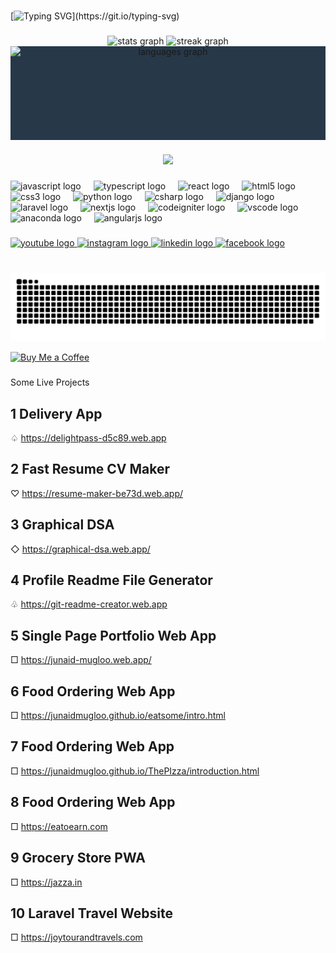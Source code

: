###





[![Typing SVG](https://readme-typing-svg.demolab.com?font=joker+man&size=28&duration=3000&pause=1000&width=580&lines=Hi+%F0%9F%91%8B!+My+name+is+Junaid+Mugloo+;+I'm+a+Software+Developer.)](https://git.io/typing-svg)

###
<div align="center">
  <img src="https://github-readme-stats.vercel.app/api?username=Junaidmugloo&hide_title=true&hide_rank=true&show_icons=true&include_all_commits=true&count_private=true&disable_animations=false&theme=vue-dark&locale=en&hide_border=true" height="150" alt="stats graph"  />
  <img src="https://streak-stats.demolab.com?user=Junaidmugloo&locale=en&mode=weekly&theme=vue-dark&hide_border=true&border_radius=5" height="150" alt="streak graph"  />
  <img src="https://github-readme-stats.vercel.app/api/top-langs?username=Junaidmugloo&locale=en&hide_title=true&layout=compact&card_width=320&langs_count=100&theme=vue-dark&hide_border=true" height="150" style="width: 100vw;display:block;background-color: #273849;" alt="languages graph"  />
</div>

###

<div align="center">
  <img src="https://profile-counter.glitch.me/Junaidmugloo/count.svg?"  />
</div>

###

###

<div align="left">
  <img src="https://cdn.jsdelivr.net/gh/devicons/devicon/icons/javascript/javascript-original.svg" height="30" alt="javascript logo"  />
  <img width="12" />
  <img src="https://cdn.jsdelivr.net/gh/devicons/devicon/icons/typescript/typescript-original.svg" height="30" alt="typescript logo"  />
  <img width="12" />
  <img src="https://cdn.jsdelivr.net/gh/devicons/devicon/icons/react/react-original.svg" height="30" alt="react logo"  />
  <img width="12" />
  <img src="https://cdn.jsdelivr.net/gh/devicons/devicon/icons/html5/html5-original.svg" height="30" alt="html5 logo"  />
  <img width="12" />
  <img src="https://cdn.jsdelivr.net/gh/devicons/devicon/icons/css3/css3-original.svg" height="30" alt="css3 logo"  />
  <img width="12" />
  <img src="https://cdn.jsdelivr.net/gh/devicons/devicon/icons/python/python-original.svg" height="30" alt="python logo"  />
  <img width="12" />
  <img src="https://cdn.jsdelivr.net/gh/devicons/devicon/icons/csharp/csharp-original.svg" height="30" alt="csharp logo"  />
  <img width="12" />
  <img src="https://cdn.jsdelivr.net/gh/devicons/devicon/icons/django/django-plain.svg" height="30" alt="django logo"  />
  <img width="12" />
  <img src="https://cdn.jsdelivr.net/gh/devicons/devicon/icons/laravel/laravel-plain.svg" height="30" alt="laravel logo"  />
  <img width="12" />
  <img src="https://cdn.jsdelivr.net/gh/devicons/devicon/icons/nextjs/nextjs-original.svg" height="30" alt="nextjs logo"  />
  <img width="12" />
  <img src="https://cdn.jsdelivr.net/gh/devicons/devicon/icons/codeigniter/codeigniter-plain.svg" height="30" alt="codeigniter logo"  />
  <img width="12" />
  <img src="https://cdn.jsdelivr.net/gh/devicons/devicon/icons/vscode/vscode-original.svg" height="30" alt="vscode logo"  />
  <img width="12" />
  <img src="https://cdn.jsdelivr.net/gh/devicons/devicon/icons/anaconda/anaconda-original.svg" height="30" alt="anaconda logo"  />
  <img width="12" />
  <img src="https://cdn.jsdelivr.net/gh/devicons/devicon/icons/angularjs/angularjs-original.svg" height="30" alt="angularjs logo"  />
</div>

###

<div align="left">
  <a href="https://www.youtube.com/@kash_tech" target="_blank">
    <img src="https://img.shields.io/static/v1?message=Youtube&logo=youtube&label=&color=FF0000&logoColor=white&labelColor=&style=for-the-badge" height="35" alt="youtube logo"  />
  </a>
  <a href="https://www.instagram.com/junaid_mugloo" target="_blank">
    <img src="https://img.shields.io/static/v1?message=Instagram&logo=instagram&label=&color=E4405F&logoColor=white&labelColor=&style=for-the-badge" height="35" alt="instagram logo"  />
  </a>
  <a href="https://in.linkedin.com/in/junaid-mugloo-2105a7111" target="_blank">
    <img src="https://img.shields.io/static/v1?message=LinkedIn&logo=linkedin&label=&color=0077B5&logoColor=white&labelColor=&style=for-the-badge" height="35" alt="linkedin logo"  />
  </a>
  <a href="https://www.facebook.com/junaid.mugloo.official/" target="_blank">
    <img src="https://img.shields.io/static/v1?message=Facebook&logo=facebook&label=&color=1877F2&logoColor=white&labelColor=&style=for-the-badge" height="35" alt="facebook logo"  />
  </a>
</div>



###

<br clear="both">

<img src="https://raw.githubusercontent.com/platane/snk/output/github-contribution-grid-snake-dark.svg" alt="Snake animation" />

[![Buy Me a Coffee](https://img.shields.io/badge/Buy%20Me%20a%20Coffee-%23FFDD00.svg?logo=buy-me-a-coffee&logoColor=black)](https://buymeacoffee.com/junaidmugloo)


###
Some Live Projects 
## 1 Delivery App  
♤ https://delightpass-d5c89.web.app
## 2 Fast Resume CV Maker 
♡ https://resume-maker-be73d.web.app/
## 3 Graphical DSA 
◇ https://graphical-dsa.web.app/
## 4 Profile Readme File Generator 
♧ https://git-readme-creator.web.app
## 5 Single Page Portfolio Web App 
□ https://junaid-mugloo.web.app/
## 6 Food Ordering Web App
□ https://junaidmugloo.github.io/eatsome/intro.html
## 7 Food Ordering Web App
□ https://junaidmugloo.github.io/ThePIzza/introduction.html
## 8 Food Ordering Web App
□ https://eatoearn.com
## 9 Grocery Store PWA 
□ https://jazza.in
## 10 Laravel Travel Website 
□ https://joytourandtravels.com

###


###


###

